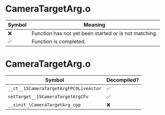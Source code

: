 # CameraTargetArg.o
| Symbol | Meaning 
| ------------- | ------------- 
| :x: | Function has not yet been started or is not matching. 
| :white_check_mark: | Function is completed. 


# CameraTargetArg.o
| Symbol | Decompiled? |
| ------------- | ------------- |
| `__ct__15CameraTargetArgFPC9LiveActor` | :white_check_mark: |
| `setTarget__15CameraTargetArgCFv` | :white_check_mark: |
| `__sinit_\CameraTargetArg_cpp` | :x: |
